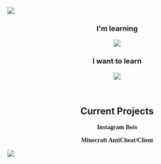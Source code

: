 <img src="https://svgshare.com/i/q7c.svg">
<h3 align="center">I'm learning</h3>
<p align="center">
  <a href="https://skillicons.dev">
    <img src="https://skillicons.dev/icons?i=python,java,html,css,js,typescript,nodejs,react" />
  </a>
</p>
<h3 align="center">I want to learn</h3>
<p align="center">
  <a href="https://skillicons.dev">
    <img src="https://skillicons.dev/icons?i=go,mongodb,unity,tensorflow,kotlin,c,cs,cpp,docker,php,raspberrypi,regex,blender,rust,dotnet,arduino&perline=8" />
  </a>
</p>
<br>
<h2 align="center">Current Projects</h2>
<p align="center" style="font-family: Consolas">
  <b>
    Instagram Bots
  </b>
</p>
<p align="center" style="font-family: Consolas">
  <b>
    Minecraft AntiCheat/Client
  </b>
</p>

<img src="https://svgshare.com/i/q66.svg">
